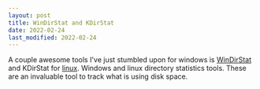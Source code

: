 ```yaml
---
layout: post
title: WinDirStat and KDirStat
date: 2022-02-24
last_modified: 2022-02-24
---
```


A couple awesome tools I've just stumbled upon for windows is [WinDirStat](https://windirstat.net/) and KDirStat for [linux](http://kdirstat.sourceforge.net/).  Windows and linux directory statistics tools.  These are an invaluable tool to track what is using disk space.

